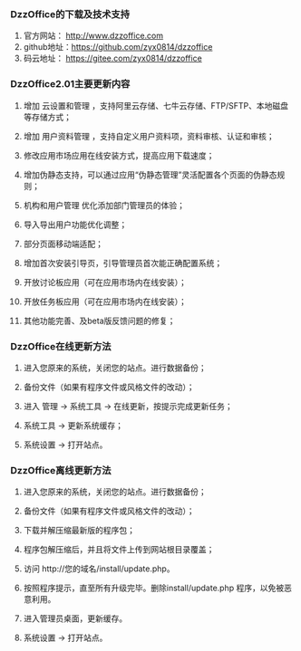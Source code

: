 ﻿

### DzzOffice的下载及技术支持

1. 官方网站：   http://www.dzzoffice.com
2. github地址：https://github.com/zyx0814/dzzoffice
3. 码云地址：   https://gitee.com/zyx0814/dzzoffice

### DzzOffice2.01主要更新内容

1. 增加 云设置和管理 ，支持阿里云存储、七牛云存储、FTP/SFTP、本地磁盘等存储方式；

2. 增加 用户资料管理 ，支持自定义用户资料项，资料审核、认证和审核；

3. 修改应用市场应用在线安装方式，提高应用下载速度；

4. 增加伪静态支持，可以通过应用“伪静态管理”灵活配置各个页面的伪静态规则；

5. 机构和用户管理 优化添加部门管理员的体验；

6. 导入导出用户功能优化调整；

7. 部分页面移动端适配；

8. 增加首次安装引导页，引导管理员首次能正确配置系统；

9. 开放讨论板应用（可在应用市场内在线安装）；

10. 开放任务板应用（可在应用市场内在线安装）；

11. 其他功能完善、及beta版反馈问题的修复；


### DzzOffice在线更新方法

1. 进入您原来的系统，关闭您的站点。进行数据备份；

2. 备份文件（如果有程序文件或风格文件的改动）；

3. 进入 管理 -> 系统工具 -> 在线更新，按提示完成更新任务；

4. 系统工具 -> 更新系统缓存；

5. 系统设置 -> 打开站点。

### DzzOffice离线更新方法

1. 进入您原来的系统，关闭您的站点。进行数据备份；

2. 备份文件（如果有程序文件或风格文件的改动）；

3. 下载并解压缩最新版的程序包；

4. 程序包解压缩后，并且将文件上传到网站根目录覆盖；

5. 访问 http://您的域名/install/update.php。

6. 按照程序提示，直至所有升级完毕。删除install/update.php 程序，以免被恶意利用。

7. 进入管理员桌面，更新缓存。

8. 系统设置 -> 打开站点。
